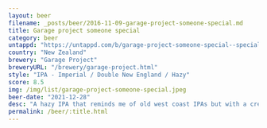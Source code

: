 ```yaml
---
layout: beer
filename: _posts/beer/2016-11-09-garage-project-someone-special.md
title: Garage project someone special
category: beer
untappd: "https://untappd.com/b/garage-project-someone-special--special-/4604473"
country: "New Zealand"
brewery: "Garage Project"
breweryURL: "/brewery/garage-project.html"
style: "IPA - Imperial / Double New England / Hazy"
score: 8.5
img: /img/list/garage-project-someone-special.jpeg
beer-date: "2021-12-28"
desc: "A hazy IPA that reminds me of old west coast IPAs but with a creamier mouthfeel. Quite high on the bitterness but there’s enough flavour in there that it doesn’t matter. I miss heavy hitting IPAs like these"
permalink: /beer/:title.html
---
```

